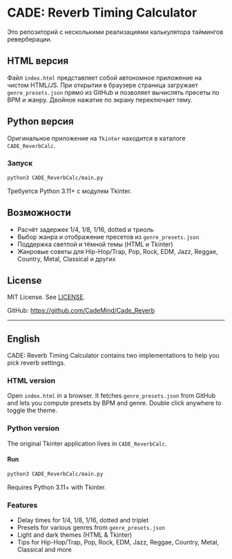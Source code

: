 # CADE: Reverb Timing Calculator

Это репозиторий с несколькими реализациями калькулятора таймингов реверберации.

## HTML версия

Файл `index.html` представляет собой автономное приложение на чистом HTML/JS. При открытии в браузере страница загружает `genre_presets.json` прямо из GitHub и позволяет вычислять пресеты по BPM и жанру. Двойное нажатие по экрану переключает тему.

## Python версия

Оригинальное приложение на `Tkinter` находится в каталоге `CADE_ReverbCalc`.

### Запуск
```bash
python3 CADE_ReverbCalc/main.py
```
Требуется Python 3.11+ с модулем Tkinter.

## Возможности
- Расчёт задержек 1/4, 1/8, 1/16, dotted и триоль
- Выбор жанра и отображение пресетов из `genre_presets.json`
- Поддержка светлой и тёмной темы (HTML и Tkinter)
- Жанровые советы для Hip-Hop/Trap, Pop, Rock, EDM, Jazz, Reggae, Country, Metal, Classical и других

## License
MIT License. See [LICENSE](LICENSE).

GitHub: <https://github.com/CadeMind/Cade_Reverb>

---

## English

CADE: Reverb Timing Calculator contains two implementations to help you pick reverb settings.

### HTML version
Open `index.html` in a browser. It fetches `genre_presets.json` from GitHub and lets you compute presets by BPM and genre. Double click anywhere to toggle the theme.

### Python version
The original Tkinter application lives in `CADE_ReverbCalc`.

#### Run
```bash
python3 CADE_ReverbCalc/main.py
```
Requires Python 3.11+ with Tkinter.

### Features
- Delay times for 1/4, 1/8, 1/16, dotted and triplet
- Presets for various genres from `genre_presets.json`
- Light and dark themes (HTML & Tkinter)
- Tips for Hip-Hop/Trap, Pop, Rock, EDM, Jazz, Reggae, Country, Metal, Classical and more
